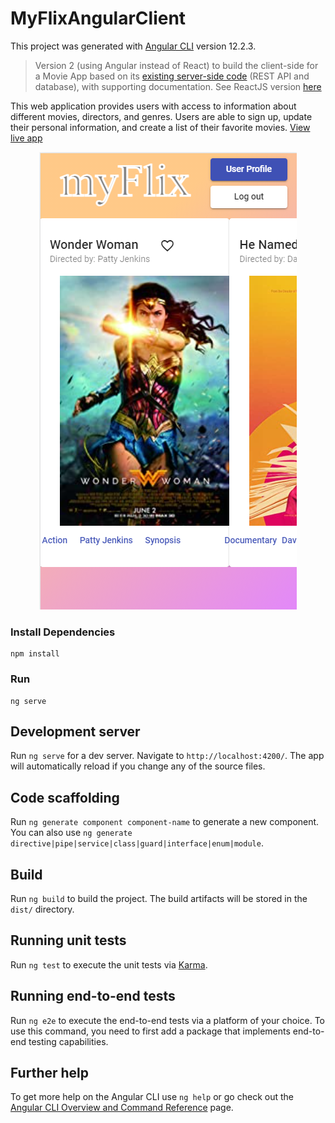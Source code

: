 # MyFlixAngularClient

This project was generated with [Angular CLI](https://github.com/angular/angular-cli) version 12.2.3.

> Version 2 (using Angular instead of React) to build the client-side for a Movie App based on its [existing server-side code](https://github.com/jenpyle/myFlix-server) (REST API and database), with supporting documentation. See ReactJS version [here](https://github.com/jenpyle/myFlix-client)

This web application provides users with access to information about different movies, directors, and genres. Users are able to sign up, update their personal information, and create a list of their favorite movies. [View live app](https://jenpyle.github.io/myFlix-Angular-client/welcome)
<p align="center">
  <img src=/my-flix-angular.PNG />
</p>

### Install Dependencies

```
npm install
```

### Run

```
ng serve
```

## Development server

Run `ng serve` for a dev server. Navigate to `http://localhost:4200/`. The app will automatically reload if you change any of the source files.

## Code scaffolding

Run `ng generate component component-name` to generate a new component. You can also use `ng generate directive|pipe|service|class|guard|interface|enum|module`.

## Build

Run `ng build` to build the project. The build artifacts will be stored in the `dist/` directory.

## Running unit tests

Run `ng test` to execute the unit tests via [Karma](https://karma-runner.github.io).

## Running end-to-end tests

Run `ng e2e` to execute the end-to-end tests via a platform of your choice. To use this command, you need to first add a package that implements end-to-end testing capabilities.

## Further help

To get more help on the Angular CLI use `ng help` or go check out the [Angular CLI Overview and Command Reference](https://angular.io/cli) page.
